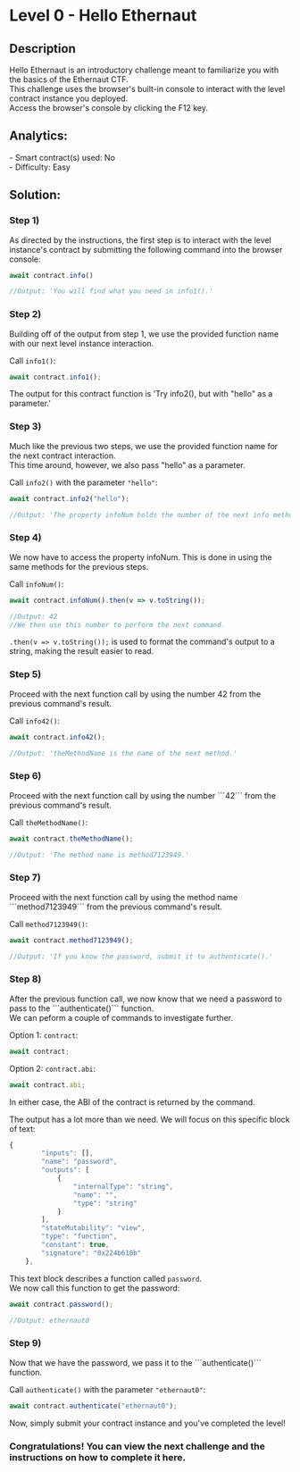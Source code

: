 <h1>Level 0 - Hello Ethernaut</h1>

<h2>Description</h2>
Hello Ethernaut is an introductory challenge meant to familiarize you with the basics of the Ethernaut CTF.<br>
This challenge uses the browser's built-in console to interact with the level contract instance you deployed.<br>
Access the browser's console by clicking the F12 key.

<h2>Analytics:</h2>
- Smart contract(s) used: No<br>
- Difficulty: Easy

<h2>Solution:</h2>
<h3>Step 1)</h3> As directed by the instructions, the first step is to interact with the level instance's contract by submitting the following command into the browser console:

```javascript
await contract.info()

//Output: 'You will find what you need in info1().'
```

<h3>Step 2)</h3> Building off of the output from step 1, we use the provided function name with our next level instance interaction.<br>

Call ```info1()```:

```javascript
await contract.info1();
```

The output for this contract function is 'Try info2(), but with "hello" as a parameter.'


<h3>Step 3)</h3> Much like the previous two steps, we use the provided function name for the next contract interaction. <br>
This time around, however, we also pass "hello" as a parameter.

Call ```info2()``` with the parameter ```"hello"```:

```javascript
await contract.info2("hello");

//Output: 'The property infoNum holds the number of the next info method to call.'
```

<h3>Step 4)</h3> We now have to access the property infoNum. This is done in using the same methods for the previous steps.<br>

Call ```infoNum()```:

```javascript
await contract.infoNum().then(v => v.toString());

//Output: 42
//We then use this number to perform the next command.
```

```.then(v => v.toString());``` is used to format the command's output to a string, making the result easier to read.

<h3>Step 5)</h3> Proceed with the next function call by using the number 42 from the previous command's result.<br>

Call ```info42()```:

```javascript
await contract.info42();

//Output: 'theMethodName is the name of the next method.'
```

<h3>Step 6)</h3> Proceed with the next function call by using the number ```42``` from the previous command's result.<br>

Call ```theMethodName()```:

```javascript
await contract.theMethodName();

//Output: 'The method name is method7123949.'
```

<h3>Step 7)</h3> Proceed with the next function call by using the method name ```method7123949``` from the previous command's result.<br>

Call ```method7123949()```:

```javascript
await contract.method7123949();

//Output: 'If you know the password, submit it to authenticate().'
```

<h3>Step 8)</h3> After the previous function call, we now know that we need a password to pass to the ```authenticate()``` function.<br>
We can peform a couple of commands to investigate further.<br>

Option 1: ```contract```:

```javascript
await contract;
```

Option 2: ```contract.abi```:

```javascript
await contract.abi;
```

In either case, the ABI of the contract is returned by the command.<br>

The output has a lot more than we need. We will focus on this specific block of text:
```javascript
{
        "inputs": [],
        "name": "password",
        "outputs": [
            {
                "internalType": "string",
                "name": "",
                "type": "string"
            }
        ],
        "stateMutability": "view",
        "type": "function",
        "constant": true,
        "signature": "0x224b610b"
    },
```

This text block describes a function called ```password```.<br>
We now call this function to get the password:

```javascript
await contract.password();

//Output: ethernaut0
```

<h3>Step 9)</h3> Now that we have the password, we pass it to the ```authenticate()``` function.<br>

Call ```authenticate()``` with the parameter ```"ethernaut0"```:

```javascript
await contract.authenticate("ethernaut0");
```
Now, simply submit your contract instance and you've completed the level!

<h3>Congratulations! You can view the next challenge and the instructions on how to complete it here.</h3>
